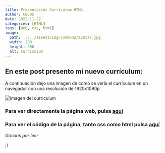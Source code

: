```yaml
---
title: Presentación Currículum HTML
author: C0C05
date: 2022-11-22
categories: [HTML]
tags: [Web, css, html]
image:
  path: ../../assets/img/commons/avatar.jpg
  width: 200
  height: 200
  alt: Curriculum
---
```


## En este post presento mi nuevo currículum:

A continuación dejo una imagen de como se vería el currículum en un navegador con una resolución de 1920x1080p

![imagen del curriculum](../../assets/img/commons/curriculum.jpg)


### Para ver directamente la página web, pulsa [aquí](https://c0c05.github.io/Curriculum) ### 

### Para ver el código de la página, tanto css como html pulsa [aquí](https://github.com/C0C05/Curriculum) ###




_Gracias por leer_

;)
